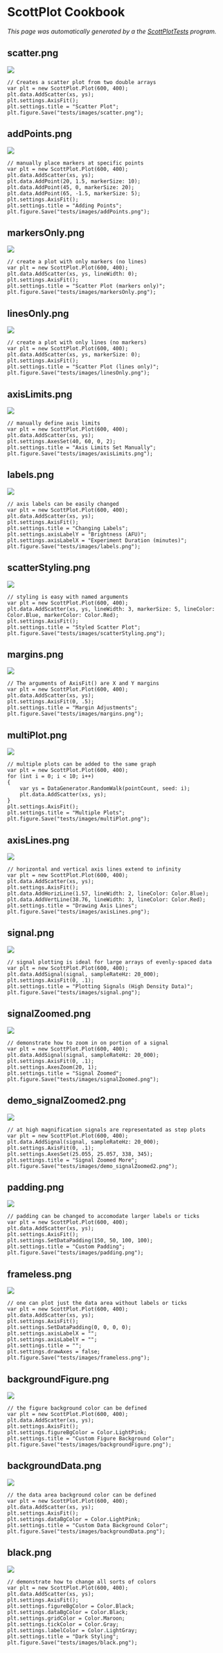 # ScottPlot Cookbook

_This page was automatically generated by a the [ScottPlotTests](https://github.com/swharden/ScottPlot/tree/master/test/ScottPlotTests) program._

## scatter.png
![](images/scatter.png)
```
// Creates a scatter plot from two double arrays
var plt = new ScottPlot.Plot(600, 400);
plt.data.AddScatter(xs, ys);
plt.settings.AxisFit();
plt.settings.title = "Scatter Plot";
plt.figure.Save("tests/images/scatter.png");
```

## addPoints.png
![](images/addPoints.png)
```
// manually place markers at specific points
var plt = new ScottPlot.Plot(600, 400);
plt.data.AddScatter(xs, ys);
plt.data.AddPoint(20, 1.5, markerSize: 10);
plt.data.AddPoint(45, 0, markerSize: 20);
plt.data.AddPoint(65, -1.5, markerSize: 5);
plt.settings.AxisFit();
plt.settings.title = "Adding Points";
plt.figure.Save("tests/images/addPoints.png");
```

## markersOnly.png
![](images/markersOnly.png)
```
// create a plot with only markers (no lines)
var plt = new ScottPlot.Plot(600, 400);
plt.data.AddScatter(xs, ys, lineWidth: 0);
plt.settings.AxisFit();
plt.settings.title = "Scatter Plot (markers only)";
plt.figure.Save("tests/images/markersOnly.png");
```

## linesOnly.png
![](images/linesOnly.png)
```
// create a plot with only lines (no markers)
var plt = new ScottPlot.Plot(600, 400);
plt.data.AddScatter(xs, ys, markerSize: 0);
plt.settings.AxisFit();
plt.settings.title = "Scatter Plot (lines only)";
plt.figure.Save("tests/images/linesOnly.png");
```

## axisLimits.png
![](images/axisLimits.png)
```
// manually define axis limits 
var plt = new ScottPlot.Plot(600, 400);
plt.data.AddScatter(xs, ys);
plt.settings.AxesSet(40, 60, 0, 2);
plt.settings.title = "Axis Limits Set Manually";
plt.figure.Save("tests/images/axisLimits.png");
```

## labels.png
![](images/labels.png)
```
// axis labels can be easily changed
var plt = new ScottPlot.Plot(600, 400);
plt.data.AddScatter(xs, ys);
plt.settings.AxisFit();
plt.settings.title = "Changing Labels";
plt.settings.axisLabelY = "Brightness (AFU)";
plt.settings.axisLabelX = "Experiment Duration (minutes)";
plt.figure.Save("tests/images/labels.png");
```

## scatterStyling.png
![](images/scatterStyling.png)
```
// styling is easy with named arguments
var plt = new ScottPlot.Plot(600, 400);
plt.data.AddScatter(xs, ys, lineWidth: 3, markerSize: 5, lineColor: Color.Blue, markerColor: Color.Red);
plt.settings.AxisFit();
plt.settings.title = "Styled Scatter Plot";
plt.figure.Save("tests/images/scatterStyling.png");
```

## margins.png
![](images/margins.png)
```
// The arguments of AxisFit() are X and Y margins
var plt = new ScottPlot.Plot(600, 400);
plt.data.AddScatter(xs, ys);
plt.settings.AxisFit(0, .5);
plt.settings.title = "Margin Adjustments";
plt.figure.Save("tests/images/margins.png");
```

## multiPlot.png
![](images/multiPlot.png)
```
// multiple plots can be added to the same graph
var plt = new ScottPlot.Plot(600, 400);
for (int i = 0; i < 10; i++)
{
    var ys = DataGenerator.RandomWalk(pointCount, seed: i);
    plt.data.AddScatter(xs, ys);
}
plt.settings.AxisFit();
plt.settings.title = "Multiple Plots";
plt.figure.Save("tests/images/multiPlot.png");
```

## axisLines.png
![](images/axisLines.png)
```
// horizontal and vertical axis lines extend to infinity
var plt = new ScottPlot.Plot(600, 400);
plt.data.AddScatter(xs, ys);
plt.settings.AxisFit();
plt.data.AddHorizLine(1.57, lineWidth: 2, lineColor: Color.Blue);
plt.data.AddVertLine(38.76, lineWidth: 3, lineColor: Color.Red);
plt.settings.title = "Drawing Axis Lines";
plt.figure.Save("tests/images/axisLines.png");
```

## signal.png
![](images/signal.png)
```
// signal plotting is ideal for large arrays of evenly-spaced data
var plt = new ScottPlot.Plot(600, 400);
plt.data.AddSignal(signal, sampleRateHz: 20_000);
plt.settings.AxisFit(0, .1);
plt.settings.title = "Plotting Signals (High Density Data)";
plt.figure.Save("tests/images/signal.png");
```

## signalZoomed.png
![](images/signalZoomed.png)
```
// demonstrate how to zoom in on portion of a signal
var plt = new ScottPlot.Plot(600, 400);
plt.data.AddSignal(signal, sampleRateHz: 20_000);
plt.settings.AxisFit(0, .1);
plt.settings.AxesZoom(20, 1);
plt.settings.title = "Signal Zoomed";
plt.figure.Save("tests/images/signalZoomed.png");
```

## demo_signalZoomed2.png
![](images/demo_signalZoomed2.png)
```
// at high magnification signals are representated as step plots
var plt = new ScottPlot.Plot(600, 400);
plt.data.AddSignal(signal, sampleRateHz: 20_000);
plt.settings.AxisFit(0, .1);
plt.settings.AxesSet(25.055, 25.057, 338, 345);
plt.settings.title = "Signal Zoomed More";
plt.figure.Save("tests/images/demo_signalZoomed2.png");
```

## padding.png
![](images/padding.png)
```
// padding can be changed to accomodate larger labels or ticks
var plt = new ScottPlot.Plot(600, 400);
plt.data.AddScatter(xs, ys);
plt.settings.AxisFit();
plt.settings.SetDataPadding(150, 50, 100, 100);
plt.settings.title = "Custom Padding";
plt.figure.Save("tests/images/padding.png");
```

## frameless.png
![](images/frameless.png)
```
// one can plot just the data area without labels or ticks
var plt = new ScottPlot.Plot(600, 400);
plt.data.AddScatter(xs, ys);
plt.settings.AxisFit();
plt.settings.SetDataPadding(0, 0, 0, 0);
plt.settings.axisLabelX = "";
plt.settings.axisLabelY = "";
plt.settings.title = "";
plt.settings.drawAxes = false;
plt.figure.Save("tests/images/frameless.png");
```

## backgroundFigure.png
![](images/backgroundFigure.png)
```
// the figure background color can be defined
var plt = new ScottPlot.Plot(600, 400);
plt.data.AddScatter(xs, ys);
plt.settings.AxisFit();
plt.settings.figureBgColor = Color.LightPink;
plt.settings.title = "Custom Figure Background Color";
plt.figure.Save("tests/images/backgroundFigure.png");
```

## backgroundData.png
![](images/backgroundData.png)
```
// the data area background color can be defined
var plt = new ScottPlot.Plot(600, 400);
plt.data.AddScatter(xs, ys);
plt.settings.AxisFit();
plt.settings.dataBgColor = Color.LightPink;
plt.settings.title = "Custom Data Background Color";
plt.figure.Save("tests/images/backgroundData.png");
```

## black.png
![](images/black.png)
```
// demonstrate how to change all sorts of colors
var plt = new ScottPlot.Plot(600, 400);
plt.data.AddScatter(xs, ys);
plt.settings.AxisFit();
plt.settings.figureBgColor = Color.Black;
plt.settings.dataBgColor = Color.Black;
plt.settings.gridColor = Color.Maroon;
plt.settings.tickColor = Color.Gray;
plt.settings.labelColor = Color.LightGray;
plt.settings.title = "Dark Styling";
plt.figure.Save("tests/images/black.png");
```


